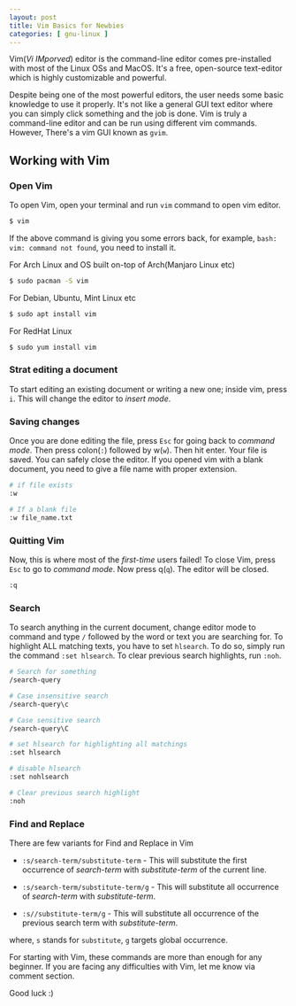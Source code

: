 ```yaml
---
layout: post
title: Vim Basics for Newbies
categories: [ gnu-linux ]
---
```

Vim(_Vi IMporved_) editor is the command-line editor comes pre-installed with most of the Linux OSs and MacOS. It's a free, open-source text-editor which is highly customizable and powerful. 

Despite being one of the most powerful editors, the user needs some basic knowledge to use it properly. It's not like a general GUI text editor where you can simply click something and the job is done. Vim is truly a command-line editor and can be run using different vim commands. However, There's a vim GUI known as `gvim`. 

## Working with Vim

### Open Vim

To open Vim, open your terminal and run `vim` command to open vim editor.

```sh
$ vim
```
If the above command is giving you some errors back, for example, `bash: vim: command not found`, you need to install it. 

For Arch Linux and OS built on-top of Arch(Manjaro Linux etc)

```sh
$ sudo pacman -S vim
```
For Debian, Ubuntu, Mint Linux etc

```sh
$ sudo apt install vim
```

For RedHat Linux 

```sh
$ sudo yum install vim
```

### Strat editing a document

To start editing an existing document or writing a new one; inside vim, press `i`. This will change the editor to _insert mode_.

### Saving changes

Once you are done editing the file, press `Esc` for going back to _command mode_. Then press colon(`:`) followed by w(`w`). Then hit enter. Your file is saved. You can safely close the editor. If you opened vim with a blank document, you need to give a file name with proper extension.

```sh
# if file exists
:w

# If a blank file
:w file_name.txt
```

### Quitting Vim

Now, this is where most of the _first-time_ users failed! To close Vim, press `Esc` to go to _command mode_. Now press q(`q`). The editor will be closed.

```sh
:q
```

### Search

To search anything in the current document, change editor mode to command and type `/` followed by the word or text you are searching for. To highlight ALL matching texts, you have to set `hlsearch`. To do so, simply run the command `:set hlsearch`. To clear previous search highlights, run `:noh`.

```sh
# Search for something 
/search-query

# Case insensitive search 
/search-query\c

# Case sensitive search 
/search-query\C

# set hlsearch for highlighting all matchings
:set hlsearch

# disable hlsearch
:set nohlsearch

# Clear previous search highlight
:noh
```

### Find and Replace 

There are few variants for Find and Replace in Vim

- `:s/search-term/substitute-term` - This will substitute the first occurrence of _search-term_ with _substitute-term_ of the current line.

- `:s/search-term/substitute-term/g` - This will substitute all occurrence of _search-term_ with _substitute-term_.

- `:s//substitute-term/g` - This will substitute all occurrence of the previous search term with _substitute-term_.

where, `s` stands for `substitute`, `g` targets global occurrence.

For starting with Vim, these commands are more than enough for any beginner. If you are facing any difficulties with Vim, let me know via comment section. 

Good luck :)